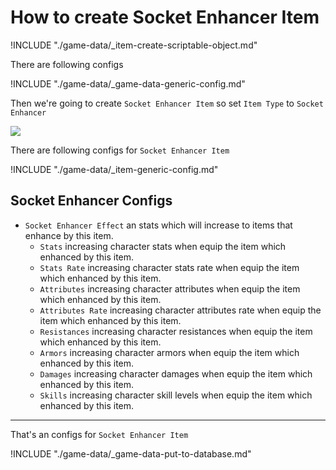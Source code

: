 # How to create Socket Enhancer Item

!INCLUDE "./game-data/_item-create-scriptable-object.md"

There are following configs

!INCLUDE "./game-data/_game-data-generic-config.md"

Then we're going to create `Socket Enhancer Item` so set `Item Type` to `Socket Enhancer`

![](../images/items/003-9.png)

There are following configs for `Socket Enhancer Item`

!INCLUDE "./game-data/_item-generic-config.md"

## Socket Enhancer Configs

- `Socket Enhancer Effect` an stats which will increase to items that enhance by this item. 
    * `Stats` increasing character stats when equip the item which enhanced by this item.
    * `Stats Rate` increasing character stats rate when equip the item which enhanced by this item.
    * `Attributes` increasing character attributes when equip the item which enhanced by this item.
    * `Attributes Rate` increasing character attributes rate when equip the item which enhanced by this item.
    * `Resistances` increasing character resistances when equip the item which enhanced by this item.
    * `Armors` increasing character armors when equip the item which enhanced by this item.
    * `Damages` increasing character damages when equip the item which enhanced by this item.
    * `Skills` increasing character skill levels when equip the item which enhanced by this item.

* * *

That's an configs for `Socket Enhancer Item`

!INCLUDE "./game-data/_game-data-put-to-database.md"